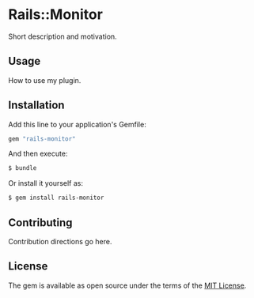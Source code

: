# Rails::Monitor
Short description and motivation.

## Usage
How to use my plugin.

## Installation
Add this line to your application's Gemfile:

```ruby
gem "rails-monitor"
```

And then execute:
```bash
$ bundle
```

Or install it yourself as:
```bash
$ gem install rails-monitor
```

## Contributing
Contribution directions go here.

## License
The gem is available as open source under the terms of the [MIT License](https://opensource.org/licenses/MIT).

